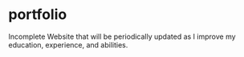 # portfolio
Incomplete Website that will be periodically updated as I improve my education, experience, and abilities. 
